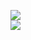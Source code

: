 [![](https://img.shields.io/badge/Made%20With-Github%20Spray-lightgrey.svg?style=for-the-badge&logo=github)](https://github.com/Annihil/github-spray#31258)  
[![](https://i.imgur.com/2DrTn0Z.gif)](https://github.com/Annihil/github-spray)